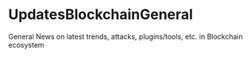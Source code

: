 # UpdatesBlockchainGeneral
General News on latest trends, attacks, plugins/tools, etc. in Blockchain ecosystem
